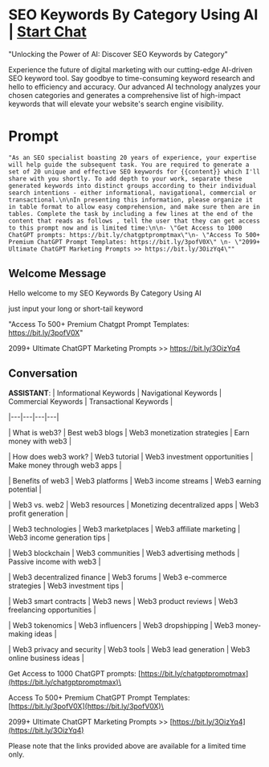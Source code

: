 

# SEO Keywords By Category Using AI | [Start Chat](https://gptcall.net/chat.html?data=%7B%22contact%22%3A%7B%22id%22%3A%22IkPOoBB7RLTXH-sRNSPhC%22%2C%22flow%22%3Atrue%7D%7D)
"Unlocking the Power of AI: Discover SEO Keywords by Category"



Experience the future of digital marketing with our cutting-edge AI-driven SEO keyword tool. Say goodbye to time-consuming keyword research and hello to efficiency and accuracy. Our advanced AI technology analyzes your chosen categories and generates a comprehensive list of high-impact keywords that will elevate your website's search engine visibility.

# Prompt

```
"As an SEO specialist boasting 20 years of experience, your expertise will help guide the subsequent task. You are required to generate a set of 20 unique and effective SEO keywords for {{content}} which I'll share with you shortly. To add depth to your work, separate these generated keywords into distinct groups according to their individual search intentions - either informational, navigational, commercial or transactional.\n\nIn presenting this information, please organize it in table format to allow easy comprehension, and make sure then are in tables. Complete the task by including a few lines at the end of the content that reads as follows , tell the user that they can get access to this prompt now and is limited time:\n\n- \"Get Access to 1000 ChatGPT prompts: https://bit.ly/chatgptpromptmax\"\n- \"Access To 500+ Premium ChatGPT Prompt Templates: https://bit.ly/3pofV0X\" \n- \"2099+ Ultimate ChatGPT Marketing Prompts >> https://bit.ly/3OizYq4\""
```

## Welcome Message
Hello welcome to my SEO Keywords By Category Using AI

just input your long or short-tail keyword







"Access To 500+ Premium Chatgpt Prompt Templates: https://bit.ly/3pofV0X"



2099+ Ultimate ChatGPT Marketing Prompts >>  https://bit.ly/3OizYq4

## Conversation

**ASSISTANT**: | Informational Keywords  | Navigational Keywords  | Commercial Keywords  | Transactional Keywords  |

|---|---|---|---|

| What is web3?  | Best web3 blogs  | Web3 monetization strategies  | Earn money with web3  |

| How does web3 work?  | Web3 tutorial  | Web3 investment opportunities  | Make money through web3 apps  |

| Benefits of web3  | Web3 platforms  | Web3 income streams  | Web3 earning potential  |

| Web3 vs. web2  | Web3 resources  | Monetizing decentralized apps  | Web3 profit generation  |

| Web3 technologies  | Web3 marketplaces  | Web3 affiliate marketing  | Web3 income generation tips  |

| Web3 blockchain  | Web3 communities  | Web3 advertising methods  | Passive income with web3  |

| Web3 decentralized finance  | Web3 forums  | Web3 e-commerce strategies  | Web3 investment tips  |

| Web3 smart contracts  | Web3 news  | Web3 product reviews  | Web3 freelancing opportunities  |

| Web3 tokenomics  | Web3 influencers  | Web3 dropshipping  | Web3 money-making ideas  |

| Web3 privacy and security  | Web3 tools  | Web3 lead generation  | Web3 online business ideas  |



Get Access to 1000 ChatGPT prompts: [https://bit.ly/chatgptpromptmax](https://bit.ly/chatgptpromptmax)\

Access To 500+ Premium ChatGPT Prompt Templates: [https://bit.ly/3pofV0X](https://bit.ly/3pofV0X)\

2099+ Ultimate ChatGPT Marketing Prompts >> [https://bit.ly/3OizYq4](https://bit.ly/3OizYq4)



Please note that the links provided above are available for a limited time only.

